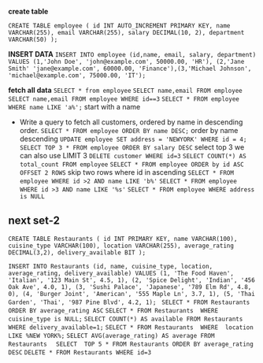 **create table**

`CREATE TABLE employee (
    id INT AUTO_INCREMENT PRIMARY KEY,
    name VARCHAR(255),
    email VARCHAR(255),
    salary DECIMAL(10, 2),
    department VARCHAR(50)
);`

**INSERT DATA**
`INSERT INTO employee (id,name, email, salary, department) VALUES (1,'John Doe', 'john@example.com', 50000.00, 'HR'), (2,'Jane Smith' 'jane@example.com', 60000.00, 'Finance'),(3,'Michael Johnson', 'michael@example.com', 75000.00, 'IT');`

**fetch all data**
`SELECT * from employee`
`SELECT name,email FROM employee`
`SELECT name,email FROM employee WHERE id==3`
`SELECT * FROM employee WHERE name LIKE 'a%';` start with a name

- Write a query to fetch all customers, ordered by name in descending order.
  `SELECT * FROM employee ORDER BY name DESC;` order by name descending
  `UPDATE employee SET address = 'NEWYORK' WHERE id = 4;`
  `SELECT TOP 3 * FROM employee ORDER BY salary DESC` select top 3 we can also use LIMIT 3
  `DELETE customer WHERE id=3`
  `SELECT COUNT(*) AS total_count FROM employee`
  `SELECT * FROM employee ORDER by id ASC OFFSET 2 ROWS` skip two rows where id in ascending
  `SELECT * FROM employee WHERE id >2 AND name LIKE 'b%'`
  `SELECT * FROM employee WHERE id >3 AND name LIKE '%s'`
  `SELECT * FROM employee WHERE address is NULL`

## next set-2

`CREATE TABLE Restaurants (
    id INT PRIMARY KEY,
    name VARCHAR(100),
    cuisine_type VARCHAR(100),
    location VARCHAR(255),
    average_rating DECIMAL(3,2),
    delivery_available BIT
);`

`INSERT INTO Restaurants (id, name, cuisine_type, location, average_rating, delivery_available)
VALUES
    (1, 'The Food Haven', 'Italian', '123 Main St', 4.5, 1),
    (2, 'Spice Delight', 'Indian', '456 Oak Ave', 4.0, 1),
    (3, 'Sushi Palace', 'Japanese', '789 Elm Rd', 4.8, 0),
    (4, 'Burger Joint', 'American', '555 Maple Ln', 3.7, 1),
    (5, 'Thai Garden', 'Thai', '987 Pine Blvd', 4.2, 1);
`
`SELECT * FROM Restaurants ORDER BY average_rating ASC`
`SELECT * FROM Restaurants  WHERE cuisine_type is NULL;`
`SELECT COUNT(*) AS available FROM Restaurants  WHERE delivery_available=1;`
`SELECT * FROM Restaurants  WHERE  location LIKE %NEW YORK%;`
`SELECT AVG(average_rating) AS average FROM Restaurants  `
`SELECT  TOP 5 * FROM Restaurants ORDER BY average_rating DESC`
`DELETE * FROM Restaurants WHERE id=3`